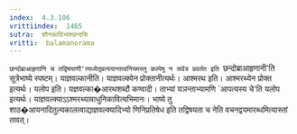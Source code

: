 ```yaml
---
index:  4.3.106
vrittiindex:  1465
sutra:  शौनकादिभ्यश्छन्दसि
vritti:  balamanorama 
---
```


`छन्दोब्राआहृणानि च तद्विषयाणी'त्यध्येतृप्रत्ययान्तत्वनियमस्तु कल्पेषु न सर्वत्र प्रवर्तत इति `छन्दोब्राआहृणानी'ति सूत्रेभाष्ये स्पष्टम्। याज्ञवल्कानीति। याज्ञवल्क्येन प्रोक्तानीत्यर्थः। आश्मरथ इति। आश्मरथ्येन प्रोक्त इत्यर्थः। यलोप इति। यज्ञवल्का�आरथशब्दौ कण्वादी। ताभ्यां यञन्ताभ्यामणि `आपत्यस्य चे'ति यलोप इत्यर्थः। याज्ञवल्क्याऽऽश्मरथ्यावाधुनिकावित्यभिमानः। भाष्ये तु शाठ�आयनादितुल्यकालत्वाद्याज्ञवल्क्यादिभ्यो णिनिप्रतिषेध इति तद्विषयता च नेति वचनद्वयमारब्धमित्यास्तां तावत्। 

